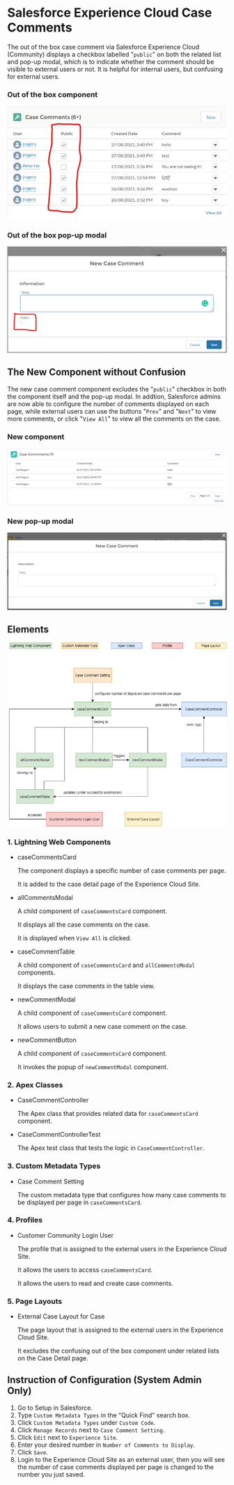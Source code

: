 # Salesforce Experience Cloud Case Comments

The out of the box case comment via Salesforce Experience Cloud (Community) displays a checkbox labelled "`public`" on both the related list and pop-up modal, which is to indicate whether the comment should be visible to external users or not. It is helpful for internal users, but confusing for external users.

### Out of the box component
![Out of the box Component](images/OOTBLWC.png)

### Out of the box pop-up modal
![Out of the box pop-up modal](images/OOTBModal.png)

## The New Component without Confusion

The new case comment component excludes the "`public`" checkbox in both the component itself and the pop-up modal. In addtion, Salesforce admins are now able to configure the number of comments displayed on each page, while external users can use the buttons "`Prev`" and "`Next`" to view more comments, or click "`View All`" to view all the comments on the case.

### New component
![New Component](images/NewLWC.png)

### New pop-up modal
![New pop-up modal](images/NewModal.png)


## Elements

![Structure](images/Structure.png)

### 1. Lightning Web Components

- caseCommentsCard

    The component displays a specific number of case comments per page.

    It is added to the case detail page of the Experience Cloud Site.

- allCommentsModal

    A child component of `caseCommentsCard` component.

    It displays all the case comments on the case.

    It is displayed when `View All` is clicked.

- caseCommentTable

    A child component of `caseCommentsCard` and `allCommentsModal` components.

    It displays the case comments in the table view.

- newCommentModal

    A child component of `caseCommentsCard` component.
    
    It allows users to submit a new case comment on the case.

- newCommentButton

    A child component of `caseCommentsCard` component.

    It invokes the popup of `newCommentModal` component.


### 2. Apex Classes

- CaseCommentController

    The Apex class that provides related data for `caseCommentsCard` component.

- CaseCommentControllerTest

    The Apex test class that tests the logic in `CaseCommentController`.

### 3. Custom Metadata Types

- Case Comment Setting

    The custom metadata type that configures how many case comments to be displayed per page in `caseCommentsCard`.

### 4. Profiles

- Customer Community Login User

    The profile that is assigned to the external users in the Experience Cloud Site.

    It allows the users to access `caseCommentsCard`.

    It allows the users to read and create case comments.

### 5. Page Layouts

- External Case Layout for Case

    The page layout that is assigned to the external users in the Experience Cloud Site.
    
    It excludes the confusing out of the box component under related lists on the Case Detail page.

## Instruction of Configuration (System Admin Only)

1. Go to Setup in Salesforce.
2. Type `Custom Metadata Types` in the "Quick Find" search box.
3. Click `Custom Metadata Types` under `Custom Code`.
4. Click `Manage Records` next to `Case Comment Setting`.
5. Click `Edit` next to `Experience Site`.
6. Enter your desired number in `Number of Comments to Display`.
7. Click `Save`.
8. Login to the Experience Cloud Site as an external user, then you will see the number of case comments displayed per page is changed to the number you just saved.
